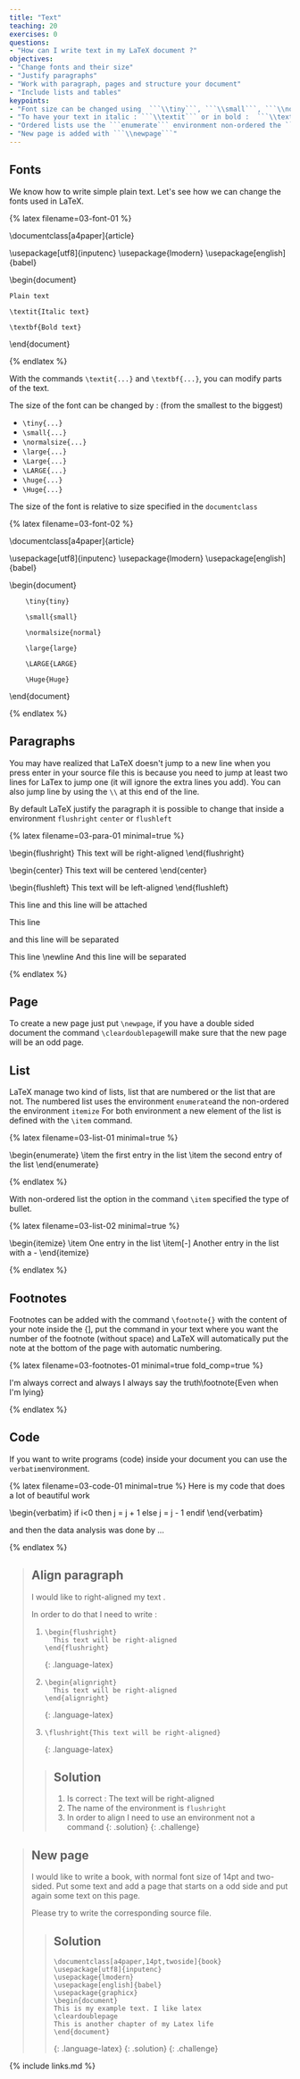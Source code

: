 ```yaml
---
title: "Text"
teaching: 20
exercises: 0
questions:
- "How can I write text in my LaTeX document ?"
objectives:
- "Change fonts and their size"
- "Justify paragraphs"
- "Work with paragraph, pages and structure your document"
- "Include lists and tables"
keypoints:
- "Font size can be changed using  ```\\tiny```, ```\\small```, ```\\normalsize```, ```\\large```, ```\\Large```, ```\\LARGE```, ```\\huge```, ```\\Huge```"
- "To have your text in italic : ```\\textit``` or in bold :  ```\\textbf``` "
- "Ordered lists use the ```enumerate``` environment non-ordered the ```itemize```. Item list are defined with ```\\item```"
- "New page is added with ```\\newpage```"
---
```


## Fonts
We know how to write simple plain text.
Let's see how we can change the fonts used in LaTeX.


{% latex filename=03-font-01 %}

\documentclass[a4paper]{article}

\usepackage[utf8]{inputenc}
\usepackage{lmodern}
\usepackage[english]{babel}

\begin{document}

	Plain text

	\textit{Italic text}

	\textbf{Bold text}

\end{document}

{% endlatex %}

With the commands ```\textit{...}``` and ```\textbf{...}```, you can modify parts of the text.

The size of the font can be changed by : (from the smallest to the biggest)
* ```\tiny{...}```
* ```\small{...}```
* ```\normalsize{...}```
* ```\large{...}```
* ```\Large{...}```
* ```\LARGE{...}```
* ```\huge{...}```
* ```\Huge{...}```

The size of the font is relative to size specified in the ```documentclass```

{% latex filename=03-font-02 %}

\documentclass[a4paper]{article}

\usepackage[utf8]{inputenc}
\usepackage{lmodern}
\usepackage[english]{babel}

\begin{document}

        \tiny{tiny}

        \small{small}

        \normalsize{normal}

        \large{large}

        \LARGE{LARGE}

        \Huge{Huge}

\end{document}

{% endlatex %}

## Paragraphs
You may have realized that LaTeX doesn't jump to a new line when you press enter in your source file this is because you need to jump at least two lines for LaTex to jump one (it will ignore the extra lines you add). You can also jump line by using the ```\\``` at this end of the line.

By default LaTeX justify the paragraph it is possible to change that inside a environment ```flushright``` ```center``` or ```flushleft```

{% latex filename=03-para-01 minimal=true %}

\begin{flushright}
This text will be right-aligned
\end{flushright}

\begin{center}
This text will be centered
\end{center}

\begin{flushleft}
This text will be left-aligned
\end{flushleft}

This line
and this line will be attached

This line

and this line will be separated

This line \newline
And this line will be separated

{% endlatex %}

## Page

To create a new page just put ```\newpage```, if you have a double sided document the command ```\cleardoublepage```will make sure that the new page will be an odd page.

## List
LaTeX manage two kind of lists, list that are numbered or the list that are not.
The numbered list uses the environment ```enumerate```and the non-ordered the environment ```itemize```
For both environment a new element of the list is defined with the ```\item``` command.



{% latex filename=03-list-01 minimal=true %}

\begin{enumerate}
	\item the first entry in the list
	\item the second entry of the list
\end{enumerate}

{% endlatex %}

With non-ordered list the option in the command ```\item``` specified the type of bullet.

{% latex filename=03-list-02 minimal=true %}

\begin{itemize}
	\item One entry in the list
	\item[-] Another entry in the list with a -
\end{itemize}

{% endlatex %}

## Footnotes

Footnotes can be added with the command ```\footnote{}``` with the content of your note inside the {], put the command in your text where you want the number of the footnote (without space) and LaTeX will automatically put the note at the bottom of the page with automatic numbering.

{% latex filename=03-footnotes-01 minimal=true fold_comp=true %}

I'm always correct and always I always say the truth\footnote{Even when I'm lying}

{% endlatex %}

## Code

If you want to write programs (code) inside your document you can use the ```verbatim```environment.

{% latex filename=03-code-01 minimal=true %}
Here is my code that does a lot of beautiful work

\begin{verbatim}
if i<0 then
	j = j + 1
else
	j = j - 1
endif
\end{verbatim}

and then the data analysis was done by ...

{% endlatex %}

> ## Align paragraph
>
> I would like to right-aligned  my text .
>
> In order to do that I need to write :
>
> 1. ~~~
>    \begin{flushright}
>      This text will be right-aligned
>    \end{flushright}
>    ~~~
>    {: .language-latex}
>    
> 2. ~~~
>    \begin{alignright}
>      This text will be right-aligned
>    \end{alignright}
>    ~~~
>    {: .language-latex}
>
> 3. ~~~
>    \flushright{This text will be right-aligned}
>    ~~~
>    {: .language-latex}
>    
>>    
> > ## Solution
> > 1. Is correct : The text will be right-aligned
> > 2. The name of the environment is ```flushright```
> > 3. In order to align I need to use an environment not a command
> {: .solution}
{: .challenge}

> ## New page
>
> I would like to write a book, with normal font size of 14pt and two-sided.
> Put some text and add a page that starts on a odd side and put again some text on this page.
>
>
> Please try to write the corresponding source file.
>
> > ## Solution
> > ~~~
> > \documentclass[a4paper,14pt,twoside]{book}
> > \usepackage[utf8]{inputenc}
> > \usepackage{lmodern}
> > \usepackage[english]{babel}
> > \usepackage{graphicx}
> > \begin{document}
> > This is my example text. I like latex
> > \cleardoublepage
> > This is another chapter of my Latex life
> > \end{document}
> > ~~~
> >{: .language-latex}
> {: .solution}
{: .challenge}

{% include links.md %}
